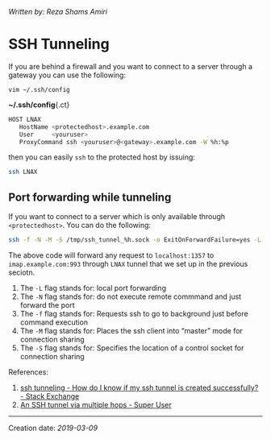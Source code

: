 _Written by: Reza Shams Amiri_
# SSH Tunneling

If you are behind a firewall and you want to connect to a server through a gateway you can use the following:

```
vim ~/.ssh/config
```

__~/.ssh/config__{.ct}
``` sh
HOST LNAX
   HostName <protectedhost>.example.com
   User     <youruser>
   ProxyCommand ssh <youruser>@<gateway>.example.com -W %h:%p
```

then you can easily `ssh` to the protected host by issuing:
``` sh
ssh LNAX
```

## Port forwarding while tunneling
If you want to connect to a server which is only available through `<protectedhost>`. You can do the following:

``` sh
ssh -f -N -M -S /tmp/ssh_tunnel_%h.sock -o ExitOnForwardFailure=yes -L 1357:imap.example.com:993 LNAX
```

The above code will forward any request to `localhost:1357` to `imap.example.com:993` through `LNAX` tunnel that we set up in the previous seciotn. 
1. The `-L` flag stands for: local port forwarding
1. The `-N` flag stands for: do not execute remote commmand and just forward the port
1. The `-f` flag stands for: Requests ssh to go to background just before command execution
1. The `-M` flag stands for: Places the ssh client into “master” mode for connection sharing
1. The `-S` flag stands for:  Specifies the location of a control socket for connection sharing

References:
1. [ssh tunneling - How do I know if my ssh tunnel is created successfully? - Stack Exchange][STHDIKIMSTICSULSE]
2. [An SSH tunnel via multiple hops - Super User][ASTVMHSU]



* * *
Creation date: _2019-03-09_

[STHDIKIMSTICSULSE]: https://unix.stackexchange.com/a/29949/114816
[ASTVMHSU]: https://superuser.com/a/170592/285113